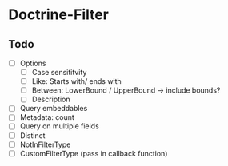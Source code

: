 # Doctrine-Filter

## Todo

- [ ] Options
  - [ ] Case sensititvity
  - [ ] Like: Starts with/ ends with
  - [ ] Between: LowerBound / UpperBound -> include bounds?
  - [ ] Description
- [ ] Query embeddables
- [ ] Metadata: count
- [ ] Query on multiple fields
- [ ] Distinct
- [ ] NotInFilterType
- [ ] CustomFilterType (pass in callback function)
